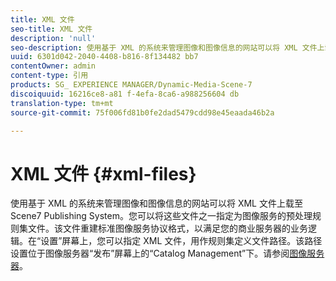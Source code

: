 ```yaml
---
title: XML 文件
seo-title: XML 文件
description: 'null'
seo-description: 使用基于 XML 的系统来管理图像和图像信息的网站可以将 XML 文件上载至 Scene7 Publishing System。了解有关XML文件的更多信息。
uuid: 6301d042-2040-4408-b816-8f134482 bb7
contentOwner: admin
content-type: 引用
products: SG_ EXPERIENCE MANAGER/Dynamic-Media-Scene-7
discoiquuid: 16216ce8-a81 f-4efa-8ca6-a988256604 db
translation-type: tm+mt
source-git-commit: 75f006fd81b0fe2dad5479cdd98e45eaada46b2a

---
```



# XML 文件 {#xml-files}

使用基于 XML 的系统来管理图像和图像信息的网站可以将 XML 文件上载至 Scene7 Publishing System。您可以将这些文件之一指定为图像服务的预处理规则集文件。该文件重建标准图像服务协议格式，以满足您的商业服务器的业务逻辑。在“设置”屏幕上，您可以指定 XML 文件，用作规则集定义文件路径。该路径设置位于图像服务器“发布”屏幕上的“Catalog Management”下。请参阅[图像服务器](publish-setup.md#image_server)。
